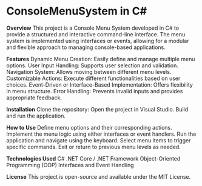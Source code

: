 # ConsoleMenuSystem in C#

**Overview**
This project is a Console Menu System developed in C# to provide a structured and interactive command-line interface. The menu system is implemented using interfaces or events, allowing for a modular and flexible approach to managing console-based applications.

**Features**
Dynamic Menu Creation: Easily define and manage multiple menu options.
User Input Handling: Supports user selection and validation.
Navigation System: Allows moving between different menu levels.
Customizable Actions: Execute different functionalities based on user choices.
Event-Driven or Interface-Based Implementation: Offers flexibility in menu structure.
Error Handling: Prevents invalid inputs and provides appropriate feedback.
 
**Installation**
Clone the repository:
Open the project in Visual Studio.
Build and run the application.

**How to Use**
Define menu options and their corresponding actions.
Implement the menu logic using either interfaces or event handlers.
Run the application and navigate using the keyboard.
Select menu items to trigger specific commands.
Exit or return to previous menu levels as needed.

**Technologies Used**
C#
.NET Core / .NET Framework
Object-Oriented Programming (OOP)
Interfaces and Event Handling

**License**
This project is open-source and available under the MIT License.
